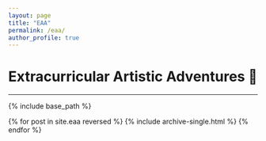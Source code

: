 ```yaml
---
layout: page
title: "EAA"
permalink: /eaa/
author_profile: true
---
```


# Extracurricular Artistic Adventures 🎨


---


{% include base_path %}

{% for post in site.eaa reversed %}
  {% include archive-single.html %}
{% endfor %}
